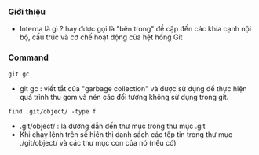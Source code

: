### Giới thiệu ###
- Interna là gì ? hay được gọi là "bên trong" đề cập đến các khía cạnh nội bộ, cấu trúc và cơ chế hoạt động của hệt hống Git

### Command ###

```
git gc
```
- git gc : viết tắt của "garbage collection" và được sử dụng để thực hiện quá trình thu gom và nén các đối tượng không sử dụng trong git.

```
find .git/object/ -type f
```
- .git/object/ : là đường dẫn đến thư mục trong thư mục .git
- Khi chạy lệnh trên sẽ hiển thị danh sách các tệp tin trong thư mục ./git/object/ và các thư mục con của nó (nếu có)

